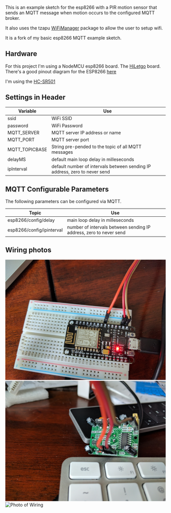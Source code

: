 This is an example sketch for the esp8266 with a PIR motion sensor that sends an MQTT message when motion occurs to the configured MQTT broker.

It also uses the tzapu [WiFiManager](https://github.com/tzapu/WiFiManager) package to allow the user to setup wifi.

It is a fork of my basic esp8266 MQTT example sketch.

## Hardware

For this project I'm using a NodeMCU esp8266 board. The [HiLetgo](https://www.amazon.com/gp/product/B010O1G1ES/ref=oh_aui_detailpage_o00_s00?ie=UTF8&psc=1) board. There's a good pinout diagram for the ESP8266 [here](http://www.kloppenborg.net/blog/microcontrollers/2016/08/02/getting-started-with-the-esp8266)

I'm using the [HC-SR501](http://henrysbench.capnfatz.com/henrys-bench/arduino-sensors-and-input/arduino-hc-sr501-motion-sensor-tutorial/)  

## Settings in Header

Variable|Use
---|---
ssid | WiFi SSID
password | WiFi Password
MQTT_SERVER | MQTT server IP address or name
MQTT_PORT | MQTT server port
MQTT_TOPICBASE | String pre-pended to the topic of all MQTT messages
delayMS | default main loop delay in milleseconds
ipInterval | default number of intervals between sending IP address, zero to never send

## MQTT Configurable Parameters

The following parameters can be configured via MQTT. 

Topic|Use
---|---
esp8266/config/delay | main loop delay in milleseconds
esp8266/config/ipinterval | number of intervals between sending IP address, zero to never send

## Wiring photos

![esp8266](https://github.com/rgstephens/esp8266mqttPIRsetup/blob/master/esp8266.jpg)
![hc-sr501](https://github.com/rgstephens/esp8266mqttPIRsetup/blob/master/hc-sr501.jpg)
![Photo of Wiring](https://github.com/rgstephens/esp8266mqttPIRsetup/blob/master/pirWiring.jpg)

